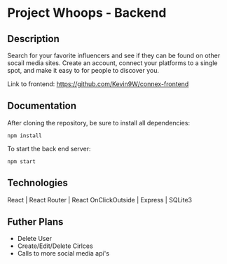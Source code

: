 # Project Whoops - Backend 

## Description
Search for your favorite influencers and see if they can be found on other socail media sites. Create an account, connect your platforms to a single spot, and make it easy to for people to discover you. 

Link to frontend: https://github.com/Kevin9W/connex-frontend

## Documentation
After cloning the repository, be sure to install all dependencies:
```
npm install
```
To start the back end server:
```
npm start
```

## Technologies
React | React Router | React OnClickOutside | Express | SQLite3

## Futher Plans
* Delete User
* Create/Edit/Delete Cirlces
* Calls to more social media api's
